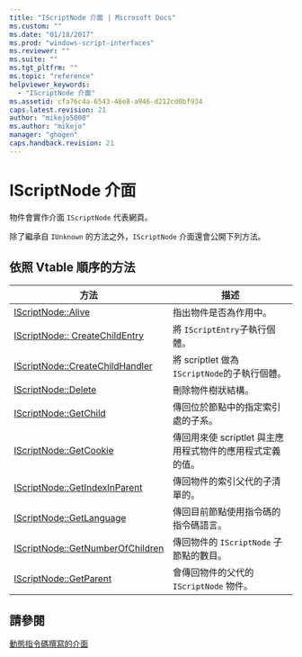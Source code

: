 ```yaml
---
title: "IScriptNode 介面 | Microsoft Docs"
ms.custom: ""
ms.date: "01/18/2017"
ms.prod: "windows-script-interfaces"
ms.reviewer: ""
ms.suite: ""
ms.tgt_pltfrm: ""
ms.topic: "reference"
helpviewer_keywords: 
  - "IScriptNode 介面"
ms.assetid: cfa76c4a-6543-48e8-a946-d212cd0bf934
caps.latest.revision: 21
author: "mikejo5000"
ms.author: "mikejo"
manager: "ghogen"
caps.handback.revision: 21
---
```

# IScriptNode 介面
物件會實作介面 `IScriptNode` 代表網頁。  
  
 除了繼承自 `IUnknown` 的方法之外，`IScriptNode` 介面還會公開下列方法。  
  
## 依照 Vtable 順序的方法  
  
|方法|描述|  
|--------|--------|  
|[IScriptNode::Alive](../../winscript/reference/iscriptnode-alive.md)|指出物件是否為作用中。|  
|[IScriptNode:: CreateChildEntry](../../winscript/reference/iscriptnode-createchildentry.md)|將 `IScriptEntry`子執行個體。|  
|[IScriptNode::CreateChildHandler](../../winscript/reference/iscriptnode-createchildhandler.md)|將 scriptlet 做為 `IScriptNode`的子執行個體。|  
|[IScriptNode::Delete](../../winscript/reference/iscriptnode-delete.md)|刪除物件樹狀結構。|  
|[IScriptNode::GetChild](../../winscript/reference/iscriptnode-getchild.md)|傳回位於節點中的指定索引處的子系。|  
|[IScriptNode::GetCookie](../../winscript/reference/iscriptnode-getcookie.md)|傳回用來使 scriptlet 與主應用程式物件的應用程式定義的值。|  
|[IScriptNode::GetIndexInParent](../../winscript/reference/iscriptnode-getindexinparent.md)|傳回物件的索引父代的子清單的。|  
|[IScriptNode::GetLanguage](../../winscript/reference/iscriptnode-getlanguage.md)|傳回目前節點使用指令碼的指令碼語言。|  
|[IScriptNode::GetNumberOfChildren](../../winscript/reference/iscriptnode-getnumberofchildren.md)|傳回物件的 `IScriptNode` 子節點的數目。|  
|[IScriptNode::GetParent](../../winscript/reference/iscriptnode-getparent.md)|會傳回物件的父代的 `IScriptNode` 物件。|  
  
## 請參閱  
 [動態指令碼撰寫的介面](../../winscript/reference/active-script-authoring-interfaces.md)